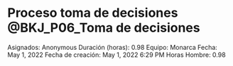 # Proceso toma de decisiones @BKJ_P06_Toma de decisiones

Asignados: Anonymous
Duración (horas): 0.98
Equipo: Monarca
Fecha: May 1, 2022
Fecha de creación: May 1, 2022 6:29 PM
Horas Hombre: 0.98